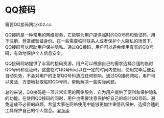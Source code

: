 # QQ接码

需要QQ接码网址k02.cc.

QQ接码是一种常用的网络服务，它能够为用户提供临时的QQ号码和验证码，用于注册、登录或验证身份。在一些需要临时联系人或者保护个人隐私的场景下，QQ接码可以帮助用户保护隐私。通过QQ接码，用户可以避免使用真实的QQ号码，有效地保护个人信息安全。

QQ接码网站提供了丰富的接码资源，用户可以根据自己的需求选择合适的临时QQ号码和验证码。这些临时QQ号码可以在一定的时间内使用，使用完毕后便会自动失效，不会对用户的正常QQ号码造成任何影响。通过QQ接码网站，用户可以灵活、方便地获取临时QQ号码，帮助解决一些实际问题。

总的来说，QQ接码是一项非常实用的网络服务，它为用户提供了便利和保护隐私的功能。在使用QQ接码的同时，用户也需要注意保护好自己的临时QQ号码，避免造成不必要的麻烦。希望大家在网络使用中能够更加注重隐私保护，选择合适的工具保护自己的个人信息。[github](https://github.com)